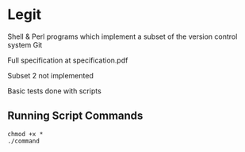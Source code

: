# Legit

Shell & Perl programs which implement a subset of the version control system Git

Full specification at specification.pdf

Subset 2 not implemented

Basic tests done with scripts

## Running Script Commands
```
chmod +x *
./command
```

